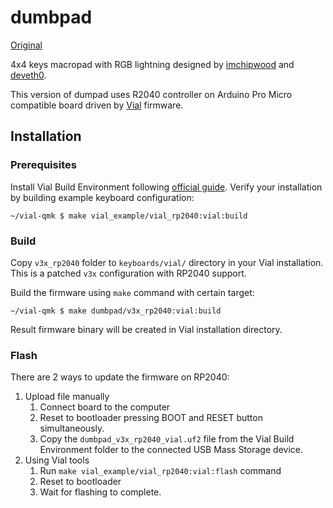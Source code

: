 # dumbpad

[Original](https://github.com/imchipwood/dumbpad/tree/master/hotswap_rgb)

4x4 keys macropad with RGB lightning designed by [imchipwood](https://github.com/imchipwood) and [deveth0](https://www.github.com/deveth0).

This version of dumpad uses R2040 controller on Arduino Pro Micro compatible board driven by [Vial](https://get.vial.today/) firmware.

## Installation

### Prerequisites

Install Vial Build Environment following [official guide](https://get.vial.today/docs/porting-to-vial.html#1-prepare-your-build-environment). Verify your installation by building example keyboard configuration:

```shell
~/vial-qmk $ make vial_example/vial_rp2040:vial:build
```

### Build

Copy `v3x_rp2040` folder to `keyboards/vial/` directory in your Vial installation. This is a patched `v3x` configuration with RP2040 support.

Build the firmware using `make` command with certain target:

```shell
~/vial-qmk $ make dumbpad/v3x_rp2040:vial:build
```

Result firmware binary will be created in Vial installation directory.

### Flash

There are 2 ways to update the firmware on RP2040:

1. Upload file manually
    1. Connect board to the computer
    2. Reset to bootloader pressing BOOT and RESET button simultaneously.
    3. Copy the `dumbpad_v3x_rp2040_vial.uf2` file from the Vial Build Environment folder to the connected USB Mass Storage device.
2. Using Vial tools
    1. Run `make vial_example/vial_rp2040:vial:flash` command
    2. Reset to bootloader
    3. Wait for flashing to complete.
